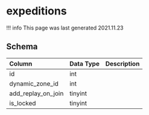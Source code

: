 # expeditions

!!! info
	This page was last generated 2021.11.23

## Schema

| Column | Data Type | Description |
| :--- | :--- | :--- |
| id | int |  |
| dynamic_zone_id | int |  |
| add_replay_on_join | tinyint |  |
| is_locked | tinyint |  |

